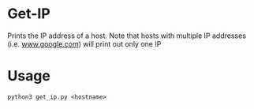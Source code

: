 # Get-IP
Prints the IP address of a host.
Note that hosts with multiple IP addresses (i.e. www.google.com) will print out only one IP

# Usage
`python3 get_ip.py <hostname>`
